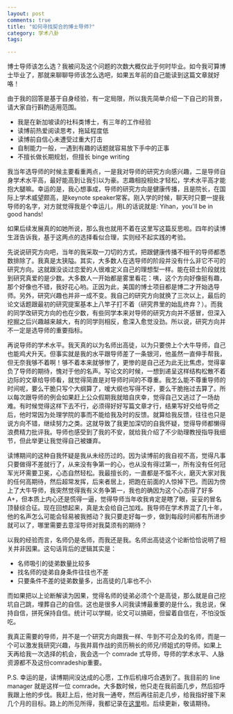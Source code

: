 ```yaml
---
layout: post
comments: true
title: "如何寻找契合的博士导师?"
category: 学术八卦
tags:  

---
```


博士导师该怎么选？我被问及这个问题的次数大概仅此于何时毕业。如今我可算博士毕业了，那就来聊聊导师该怎么选吧，如果五年前的自己能读到这篇文章就好咯！

由于我的回答是基于自身经验，有一定局限，所以我先简单介绍一下自己的背景，请大家自行斟酌适用范围。
- 我是在新加坡读的社科类博士，有三年的工作经验
- 读博前热爱阅读思考，拖延程度低 
- 读博前自信心未遭受过重大打击 
- 自制能力一般，一遇到有趣的话题就容易放下手中的正事
- 不擅长做长期规划，但擅长 binge writing

我当年选导师的时候主要看重两点，一是我对导师的研究方向感兴趣，二是导师自身学术水平高，最好能高到让我引以为豪。志趣相投相处才轻松，学术水平高才能抱大腿嘛。幸运的是，我心想事成，导师的研究方向是健康传播，且是院长，在国际上学术威望颇高，是keynote speaker常客。刚入学的时候，聊天时只要一提我导师的名字，对方就觉得我是个幸运儿，用L的话说就是: Yihan，you'll be in good hands! 

如果后续发展真的如她所说，那么我也就用不着在这里写这篇反思啦。四年的读博生涯告诉我，基于这两点的选择看似合理，实则经不起实践的考验。

先说说研究方向吧，当年的我采取一刀切的方式，把跟健康传播不相干的导师都悉数排除了。我真是太狭隘。其实，大多数人在选导师的阶段并没有什么非它不可的研究方向。这就跟没谈过恋爱的人很难定义自己的理想型一样。能在硕士阶段就找到研究真爱的是少数。大多数人一开始都是雾里看花：咦，这个方向好像挺有趣，那个好像也不错，我好花心哟。正因为此，美国的博士项目都是博二才开始选导师。另外，研究兴趣也并非一成不变。我自己的研究方向就换了三次以上，最后的论文话题跟最初的研究提案基本上八竿子打不着（研究界里的始乱终弃？）。而我的同学改研究方向的也在少数，有些同学本来对导师的研究方向并不感冒，但深入挖掘之后兴趣越来越大，有的同学则相反，愈深入愈觉没劲。所以说，研究方向并不一定是选导师的重要指标。

再说导师的学术水平。我天真的以为名师出高徒，以为只要傍上个大牛导师，自己也能鸡犬升天。但事实就是我的水平跟导师差了一条银河，他虽然一直伸手帮我，但无奈我够不着啊！够不着本来就够惨了，更惨的是自己还为此无比焦虑，觉得辜负了导师的期待，愧对于他的名声。写论文的时候，一想到递呈这样结构松散不着边际的文章给导师看，就觉得简直是对导师时间的不尊重。我怎么能不尊重导师的时间呢，要么干脆只写个大纲算了，嗳大纲也写得不好，要么干脆拖过去算了。所以每次跟导师的例会如果赶上公众假期我就暗自庆幸，觉得自己又逃过了一场劫难。有时候觉得这样下去不行，必须得好好写篇文章才行，结果写好交给导师之后，他时常因为处理学院的事而不能给我及时的反馈。就算给我反馈，往往也只是说方向不错，继续努力之类。这就导致了我更加深切的自我怀疑，觉得导师都懒得浪费精力批评我。导师也感受到了我的不安，就给我介绍了不少助理教授指导我细节，但此举更让我觉得自己被嫌弃。

读博期间的这种自我怀疑是我从未经历过的。因为读博前的我自视不高，觉得凡事只要做得不差就行了，从来没有争第一的心，也从没有得过第一，所有没有任何冠军光环需要卫冕，心态自然轻松。我最擅长的，一直都是不愠不火，磨灭大家对我的任何高期待，然后超常发挥，后来者居上，把跑在前面的人惊掉下巴。而因为傍上了大牛导师，我突然觉得我有义务争第一，我也的确因为这个心态得了好多 A+，但本质上内心还是慌得一逼，觉得导师当年收我肯定是瞎了眼，妥妥的冒名顶替综合征。现在回想起来，真是太会给自己加戏。我导师在学术界混了几十年，他的名声怎么可能会轻易被我撼动？我只要走好每一步，做到每段时间都有所进步就可以了，哪里需要去意淫导师对我莫须有的期待？

以我的经验而言，名师仍是名师，而我还是我。名师出高徒这个论断恰恰说明了相关并非因果。这句话背后的逻辑其实是：
- 名师吸引的徒弟数量比较多
- 找名师的徒弟自身条件往往也不差
- 只要条件不差的徒弟数量多，出高徒的几率也不小

而如果把以上论断解读为因果，觉得名师的徒弟必须个个是高徒，那么就是自己挖坑自己跳，埋葬自己的自信。这也是很多人问我读博最重要的是什么，我总说，保持自信，拼死保持自信。统计可以学糊，论文可以搞砸，但留着自信在，不怕没饭吃。

我真正需要的导师，并不是一个研究方向跟我一样、牛到不可企及的名师，而是一个可以激发我研究兴趣，与我并肩作战的资历稍长的师兄/师姐式的导师。如果上天再给我一次选择的机会，我会选一个 comrade 式导师，导师的学术水平、人脉资源都不及这份comradeship重要。

P.S. 幸运的是，读博期间没达成的心愿，工作后机缘巧合遇到了。我目前的 line manager 就是这样一位 comrade。大多数时候，他只走在我前面几步，然后招呼我跟上他的步伐。我赶上后，他对我一通夸，然后再往前走几步，给我指好接下来几个月的目标。路上的所见所得，我都记录在[这里](https://www.bi.team/people/yihan-xu/)啦。后续更新，敬请期待。




